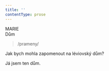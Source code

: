 ```yaml
---
title: ''
contentType: prose
---
```


MARIE  
Dům

> /prameny/

Jak bych mohla zapomenout na léviovský dům?

Já jsem ten dům.
